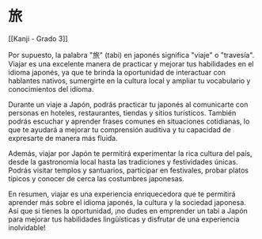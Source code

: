 # 旅

[[Kanji - Grado 3]]

Por supuesto, la palabra "旅" (tabi) en japonés significa "viaje" o "travesía". Viajar es una excelente manera de practicar y mejorar tus habilidades en el idioma japonés, ya que te brinda la oportunidad de interactuar con hablantes nativos, sumergirte en la cultura local y ampliar tu vocabulario y conocimientos del idioma.

Durante un viaje a Japón, podrás practicar tu japonés al comunicarte con personas en hoteles, restaurantes, tiendas y sitios turísticos. También podrás escuchar y aprender frases comunes en situaciones cotidianas, lo que te ayudará a mejorar tu comprensión auditiva y tu capacidad de expresarte de manera más fluida.

Además, viajar por Japón te permitirá experimentar la rica cultura del país, desde la gastronomía local hasta las tradiciones y festividades únicas. Podrás visitar templos y santuarios, participar en festivales, probar platos típicos y conocer de cerca las costumbres japonesas.

En resumen, viajar es una experiencia enriquecedora que te permitirá aprender más sobre el idioma japonés, la cultura y la sociedad japonesa. Así que si tienes la oportunidad, ¡no dudes en emprender un tabi a Japón para mejorar tus habilidades lingüísticas y disfrutar de una experiencia inolvidable!
